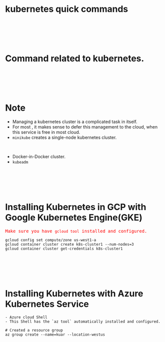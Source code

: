 <style>
r { color: Red; font-family:Monospace }
o { color: Orange; font-family:Monospace }
g { color: Green; font-family:Monospace }
</style>


# kubernetes quick commands



<br>
<br>
<br>
<br>

# Command related to kubernetes.


<br>
<br>
<br>
<br>

# Note

- Managing a kubernetes cluster is a complicated task in itself.
- For most , it makes sense to defer this management to the cloud, when this service is free in most cloud.
- `minikube` creates a single-node kubernetes cluster.

<br>

- Docker-in-Docker cluster.
- `kubeadm`


<br>
<br>
<br>
<br>

# Installing Kubernetes in GCP with Google Kubernetes Engine(GKE)

<r> Make sure you have `gcloud tool` installed and configured.</r>



```
gcloud config set compute/zone us-west1-a
gcloud container cluster create k8s-cluster1 --num-nodes=3
gcloud container cluster get-credentials k8s-cluster1
```


<br>
<br>
<br>
<br>

# Installing Kubernetes with Azure Kubernetes Service

```
- Azure cloud Shell
- This Shell has the `az tool` automatically installed and configured.
```


```
# Created a resource group
az group create --name=kuar --location-westus


```


